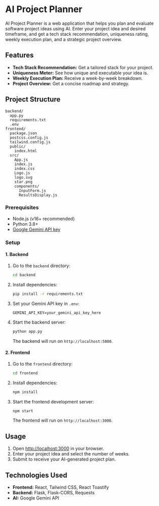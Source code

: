 # AI Project Planner

AI Project Planner is a web application that helps you plan and evaluate software project ideas using AI. Enter your project idea and desired timeframe, and get a tech stack recommendation, uniqueness rating, weekly execution plan, and a strategic project overview.

## Features

- **Tech Stack Recommendation:** Get a tailored stack for your project.
- **Uniqueness Meter:** See how unique and executable your idea is.
- **Weekly Execution Plan:** Receive a week-by-week breakdown.
- **Project Overview:** Get a concise roadmap and strategy.

## Project Structure

```
backend/
  app.py
  requirements.txt
  .env
frontend/
  package.json
  postcss.config.js
  tailwind.config.js
  public/
    index.html
  src/
    App.js
    index.js
    index.css
    Logo.js
    logo.svg
    star.png
    components/
      InputForm.js
      ResultsDisplay.js
```


### Prerequisites

- Node.js (v16+ recommended)
- Python 3.8+
- [Google Gemini API key](https://ai.google.dev/)

### Setup

#### 1. Backend

1. Go to the `backend` directory:

   ```sh
   cd backend
   ```

2. Install dependencies:

   ```sh
   pip install -r requirements.txt
   ```

3. Set your Gemini API key in `.env`:

   ```
   GEMINI_API_KEY=your_gemini_api_key_here
   ```

4. Start the backend server:

   ```sh
   python app.py
   ```

   The backend will run on `http://localhost:5000`.

#### 2. Frontend

1. Go to the `frontend` directory:

   ```sh
   cd frontend
   ```

2. Install dependencies:

   ```sh
   npm install
   ```

3. Start the frontend development server:

   ```sh
   npm start
   ```

   The frontend will run on `http://localhost:3000`.

## Usage

1. Open [http://localhost:3000](http://localhost:3000) in your browser.
2. Enter your project idea and select the number of weeks.
3. Submit to receive your AI-generated project plan.

## Technologies Used

- **Frontend:** React, Tailwind CSS, React Toastify
- **Backend:** Flask, Flask-CORS, Requests
- **AI:** Google Gemini API

